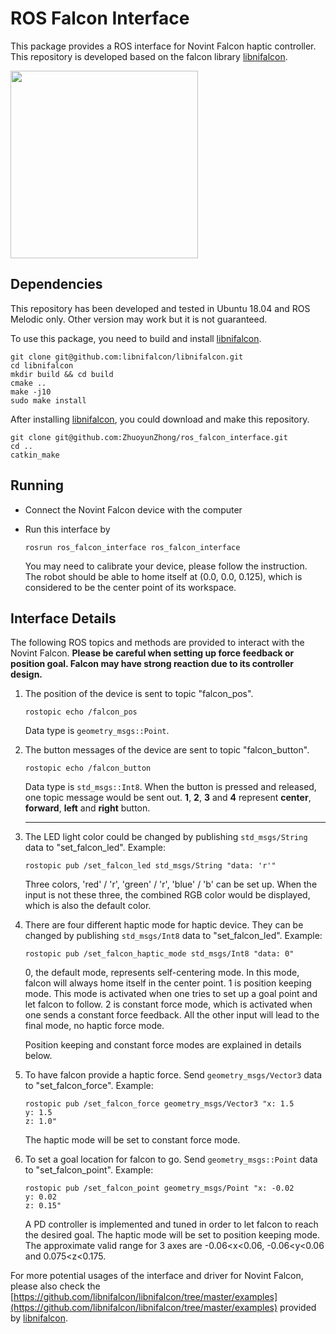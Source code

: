 # ROS Falcon Interface

This package provides a ROS interface for Novint Falcon haptic controller. This repository is developed based on the falcon library [libnifalcon](https://github.com/libnifalcon/libnifalcon).

<img src="https://images-na.ssl-images-amazon.com/images/I/41cDl3q9mSL._AC_.jpg" width="300">

## Dependencies

This repository has been developed and tested in Ubuntu 18.04 and ROS Melodic only. Other version may work but it is not guaranteed.

To use this package, you need to build and install [libnifalcon](https://github.com/libnifalcon/libnifalcon).

```
git clone git@github.com:libnifalcon/libnifalcon.git
cd libnifalcon
mkdir build && cd build
cmake ..
make -j10
sudo make install
```

After installing [libnifalcon](https://github.com/libnifalcon/libnifalcon), you could download and make this repository.

```
git clone git@github.com:ZhuoyunZhong/ros_falcon_interface.git
cd ..
catkin_make
```

## Running

- Connect the Novint Falcon device with the computer

- Run this interface by

  ```
  rosrun ros_falcon_interface ros_falcon_interface
  ```

  You may need to calibrate your device, please follow the instruction. The robot should be able to home itself at (0.0, 0.0, 0.125), which is considered to be the center point of its workspace.

## Interface Details

The following ROS topics and methods are provided to interact with the Novint Falcon. **Please be careful when setting up force feedback or position goal. Falcon may have strong reaction due to its controller design.**

1. The position of the device is sent to topic "falcon_pos".

   ```
   rostopic echo /falcon_pos
   ```

   Data type is `geometry_msgs::Point`.

2. The button messages of the device are sent to topic "falcon_button".

   ```
   rostopic echo /falcon_button
   ```

   Data type is `std_msgs::Int8`. When the button is pressed and released, one topic message would be sent out. **1**, **2**, **3** and **4** represent **center**, **forward**, **left** and **right** button.

   ---

3. The LED light color could be changed by publishing `std_msgs/String` data to "set_falcon_led". Example:

   ```
   rostopic pub /set_falcon_led std_msgs/String "data: 'r'"
   ```

   Three colors, 'red' / 'r', 'green' / 'r', 'blue' / 'b' can be set up. When the input is not these three, the combined RGB color would be displayed, which is also the default color.

4. There are four different haptic mode for haptic device. They can be changed by publishing `std_msgs/Int8` data to "set_falcon_led". Example:

   ```
   rostopic pub /set_falcon_haptic_mode std_msgs/Int8 "data: 0"
   ```

   0, the default mode, represents self-centering mode. In this mode, falcon will always home itself in the center point. 1 is position keeping mode. This mode is activated when one tries to set up a goal point and let falcon to follow. 2 is constant force mode, which is activated when one sends a constant force feedback. All the other input will lead to the final mode, no haptic force mode.

   Position keeping and constant force modes are explained in details below.

5. To have falcon provide a haptic force. Send  `geometry_msgs/Vector3` data to "set_falcon_force".  Example:

   ```
   rostopic pub /set_falcon_force geometry_msgs/Vector3 "x: 1.5
   y: 1.5
   z: 1.0"
   ```

   The haptic mode will be set to constant force mode.

6. To set a goal location for falcon to go. Send  `geometry_msgs::Point` data to "set_falcon_point".  Example:

   ```
   rostopic pub /set_falcon_point geometry_msgs/Point "x: -0.02
   y: 0.02
   z: 0.15"
   ```

   A PD controller is implemented and tuned in order to let falcon to reach the desired goal. The haptic mode will be set to position keeping mode. The approximate valid range for 3 axes are -0.06<x<0.06, -0.06<y<0.06 and 0.075<z<0.175.

   

For more potential usages of the interface and driver for Novint Falcon, please also check the [https://github.com/libnifalcon/libnifalcon/tree/master/examples](https://github.com/libnifalcon/libnifalcon/tree/master/examples) provided by [libnifalcon](https://github.com/libnifalcon/libnifalcon).
